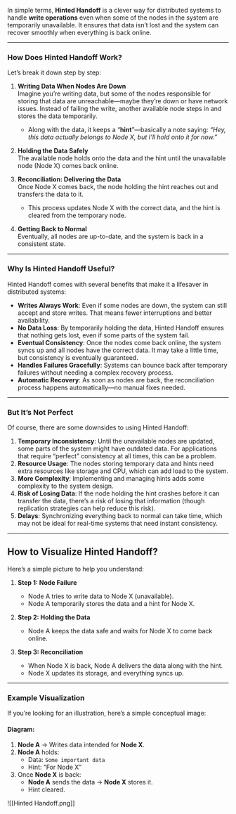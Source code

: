 In simple terms, **Hinted Handoff** is a clever way for distributed systems to handle **write operations** even when some of the nodes in the system are temporarily unavailable. It ensures that data isn’t lost and the system can recover smoothly when everything is back online.

---

### **How Does Hinted Handoff Work?**

Let’s break it down step by step:

1. **Writing Data When Nodes Are Down**  
    Imagine you’re writing data, but some of the nodes responsible for storing that data are unreachable—maybe they’re down or have network issues. Instead of failing the write, another available node steps in and stores the data temporarily.
    
    - Along with the data, it keeps a “**hint**”—basically a note saying: _“Hey, this data actually belongs to Node X, but I’ll hold onto it for now.”_
2. **Holding the Data Safely**  
    The available node holds onto the data and the hint until the unavailable node (Node X) comes back online.
    
3. **Reconciliation: Delivering the Data**  
    Once Node X comes back, the node holding the hint reaches out and transfers the data to it.
    
    - This process updates Node X with the correct data, and the hint is cleared from the temporary node.
4. **Getting Back to Normal**  
    Eventually, all nodes are up-to-date, and the system is back in a consistent state.
    

---

### **Why Is Hinted Handoff Useful?**

Hinted Handoff comes with several benefits that make it a lifesaver in distributed systems:

- **Writes Always Work**: Even if some nodes are down, the system can still accept and store writes. That means fewer interruptions and better availability.
- **No Data Loss**: By temporarily holding the data, Hinted Handoff ensures that nothing gets lost, even if some parts of the system fail.
- **Eventual Consistency**: Once the nodes come back online, the system syncs up and all nodes have the correct data. It may take a little time, but consistency is eventually guaranteed.
- **Handles Failures Gracefully**: Systems can bounce back after temporary failures without needing a complex recovery process.
- **Automatic Recovery**: As soon as nodes are back, the reconciliation process happens automatically—no manual fixes needed.

---

### **But It’s Not Perfect**

Of course, there are some downsides to using Hinted Handoff:

1. **Temporary Inconsistency**: Until the unavailable nodes are updated, some parts of the system might have outdated data. For applications that require “perfect” consistency at all times, this can be a problem.
2. **Resource Usage**: The nodes storing temporary data and hints need extra resources like storage and CPU, which can add load to the system.
3. **More Complexity**: Implementing and managing hints adds some complexity to the system design.
4. **Risk of Losing Data**: If the node holding the hint crashes before it can transfer the data, there’s a risk of losing that information (though replication strategies can help reduce this risk).
5. **Delays**: Synchronizing everything back to normal can take time, which may not be ideal for real-time systems that need instant consistency.

---

## **How to Visualize Hinted Handoff?**

Here’s a simple picture to help you understand:

1. **Step 1: Node Failure**
    
    - Node A tries to write data to Node X (unavailable).
    - Node A temporarily stores the data and a hint for Node X.
2. **Step 2: Holding the Data**
    
    - Node A keeps the data safe and waits for Node X to come back online.
3. **Step 3: Reconciliation**
    
    - When Node X is back, Node A delivers the data along with the hint.
    - Node X updates its storage, and everything syncs up.

---

### **Example Visualization**

If you’re looking for an illustration, here’s a simple conceptual image:

#### Diagram:

1. **Node A** → Writes data intended for **Node X**.
2. **Node A** holds:
    - Data: `Some important data`
    - Hint: “For Node X”
3. Once **Node X** is back:
    - **Node A** sends the data → **Node X** stores it.
    - Hint cleared.

![[Hinted Handoff.png]]